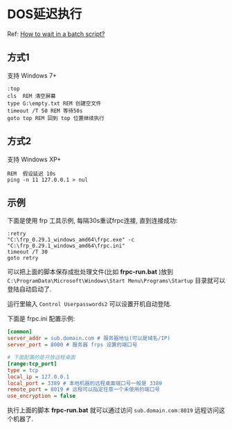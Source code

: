 
# DOS延迟执行

Ref: [How to wait in a batch script?](https://stackoverflow.com/questions/735285/how-to-wait-in-a-batch-script)

## 方式1

支持 Windows 7+

```batch
:top
cls  REM 清空屏幕
type G:\empty.txt REM 创建空文件
timeout /T 50 REM 等待50s 
goto top REM 回到 top 位置继续执行
```

## 方式2

支持 Windows XP+

```batch
REM  假设延迟 10s 
ping -n 11 127.0.0.1 > nul
```

## 示例

下面是使用 frp 工具示例, 每隔30s重试frpc连接, 直到连接成功:

```batch
:retry
"C:\frp_0.29.1_windows_amd64\frpc.exe" -c "C:\frp_0.29.1_windows_amd64\frpc.ini"
timeout /T 30
goto retry
```

可以把上面的脚本保存成批处理文件(比如 __frpc-run.bat__ )放到 `C:\ProgramData\Microsoft\Windows\Start Menu\Programs\Startup` 目录就可以登陆自动启动了. 

运行里输入 `Control Userpasswords2` 可以设置开机自动登陆.

下面是 frpc.ini 配置示例: 

```ini
[common]
server_addr = sub.domain.com # 服务器地址(可以是域名/IP)
server_port = 8000 # 服务器 frps 设置的端口号

# 下面配置的是开放远程桌面
[range:tcp_port]
type = tcp
local_ip = 127.0.0.1 
local_port = 3389 # 本地机器的远程桌面端口号一般是 3389
remote_port = 8019 # 远程可以指定任意一个未使用的端口号
use_encryption = false
```

执行上面的脚本 __frpc-run.bat__ 就可以通过访问 `sub.domain.com:8019` 远程访问这个机器了.